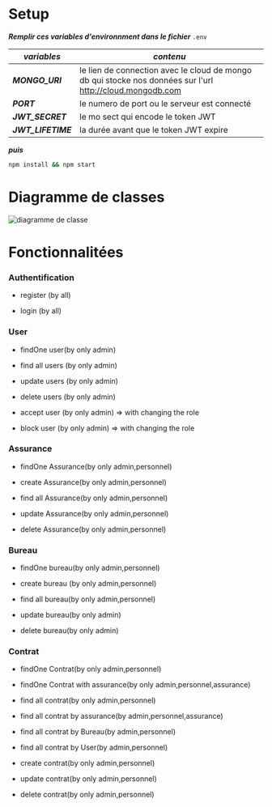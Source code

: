 # Setup
***Remplir ces variables d'environnment dans le fichier***  ```.env``` 

***variables***  | ***contenu***
------------- | -------------
***MONGO_URI***  | le lien de connection avec le cloud de mongo db qui stocke nos données sur l'url  http://cloud.mongodb.com 
***PORT***  | le numero de port ou le serveur est connecté
***JWT_SECRET***  | le mo sect qui encode le token JWT
***JWT_LIFETIME***  | la durée avant que le token JWT expire

***puis*** 

```bash
npm install && npm start
```

# Diagramme de classes 
![diagramme de classe](https://user-images.githubusercontent.com/73405867/185502060-b6e78549-8499-4345-b7e2-f02f823eaa30.png)

# Fonctionnalitées 

### Authentification

- register (by all)

- login (by all)

### User

- findOne user(by only admin)

- find all users (by only admin)

- update users (by only admin)

- delete users (by only admin)

- accept user (by only admin) => with changing the role

- block user (by only admin) => with changing the role

### Assurance

- findOne Assurance(by only admin,personnel)

- create Assurance(by only admin,personnel)

- find all Assurance(by only admin,personnel)

- update Assurance(by only admin,personnel)

- delete Assurance(by only admin,personnel)

### Bureau

- findOne bureau(by only admin,personnel)

- create bureau (by only admin,personnel)

- find all bureau(by only admin,personnel)

- update bureau(by only admin)

- delete bureau(by only admin)

### Contrat

- findOne Contrat(by only admin,personnel)

- findOne Contrat with assurance(by only admin,personnel,assurance)

- find all contrat(by only admin,personnel)

- find all contrat by assurance(by admin,personnel,assurance)

- find all contrat by Bureau(by admin,personnel)

- find all contrat by User(by admin,personnel)

- create contrat(by only admin,personnel)

- update contrat(by only admin,personnel)

- delete contrat(by only admin,personnel)



